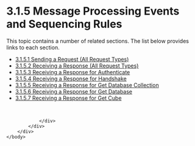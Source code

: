 <html dir="LTR" xmlns:mshelp="http://msdn.microsoft.com/mshelp" xmlns:ddue="http://ddue.schemas.microsoft.com/authoring/2003/5" xmlns:xlink="http://www.w3.org/1999/xlink" xmlns:tool="http://www.microsoft.com/tooltip">
    <head>
        <meta http-equiv="Content-Type" content="text/html; CHARSET=utf-8"></meta>
        <meta name="save" content="history"></meta>
        <title>3.1.5 Message Processing Events and Sequencing Rules</title>
        <xml>
            <mshelp:toctitle title="3.1.5 Message Processing Events and Sequencing Rules"></mshelp:toctitle>
            <mshelp:rltitle title="[MS-SSAS8]: Message Processing Events and Sequencing Rules"></mshelp:rltitle>
            <mshelp:keyword index="A" term="5697190c-d2f7-457f-bc1c-bd558d0878f2"></mshelp:keyword>
            <mshelp:attr name="DCSext.ContentType" value="open specification"></mshelp:attr>
            <mshelp:attr name="AssetID" value="5697190c-d2f7-457f-bc1c-bd558d0878f2"></mshelp:attr>
            <mshelp:attr name="TopicType" value="kbRef"></mshelp:attr>
            <mshelp:attr name="DCSext.Title" value="[MS-SSAS8]: Message Processing Events and Sequencing Rules" />
        </xml>
    </head>
    <body>
        <div id="header">
            <h1 class="heading">3.1.5 Message Processing Events and Sequencing Rules</h1>
        </div>
        <div id="mainSection">
            <div id="mainBody">
                <div id="allHistory" class="saveHistory"></div>
                <div id="sectionSection0" class="section" name="collapseableSection">
                    <p>This topic contains a number of related sections. The list below provides links to each section.<br /></p><ul><li><span><a href="7496707a-5169-4c4b-a34e-c1aeefe245eb.htm">3.1.5.1 Sending a Request (All Request Types)</a></span></li><li><span><a href="0da4c77c-7d9c-4c4c-94e6-f6ac04d6b005.htm">3.1.5.2 Receiving a Response (All Request Types)</a></span></li><li><span><a href="7b14be5c-1af9-41f9-a5c1-2ee50736adb1.htm">3.1.5.3 Receiving a Response for Authenticate</a></span></li><li><span><a href="6259d3a3-766b-469b-a133-9a533294327a.htm">3.1.5.4 Receiving a Response for Handshake</a></span></li><li><span><a href="cd059dbd-2679-42d1-bd08-1ffbe0b21367.htm">3.1.5.5 Receiving a Response for Get Database Collection</a></span></li><li><span><a href="d61db1e7-ff61-41ee-bd0b-8d90dd11a917.htm">3.1.5.6 Receiving a Response for Get Database</a></span></li><li><span><a href="b0a99665-3eb9-4ea6-992a-d23f28a8401f.htm">3.1.5.7 Receiving a Response for Get Cube</a></span></li></ul><p><br /></p>


                </div>
            </div>
        </div>
    </body>
</html>